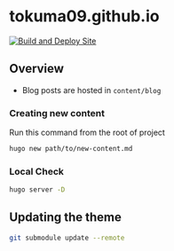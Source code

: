 # tokuma09.github.io

[![Build and Deploy Site](https://github.com/tokuma09/tokuma09.github.io/actions/workflows/actions.yml/badge.svg?branch=main)](https://github.com/tokuma09/tokuma09.github.io/actions/workflows/actions.yml)



## Overview

* Blog posts are hosted in `content/blog`


### Creating new content

Run this command from the root of project

```bash
hugo new path/to/new-content.md
```

### Local Check

```bash
hugo server -D
```

## Updating the theme

```bash
git submodule update --remote
```
